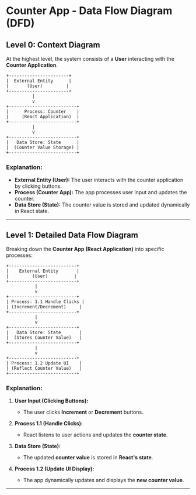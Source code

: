 # Counter App - Data Flow Diagram (DFD)

## Level 0: Context Diagram

At the highest level, the system consists of a **User** interacting with the **Counter Application**.

```plaintext
+-----------------------+
|  External Entity      |
|       (User)         |
+-----------------------+
          |
          v
+--------------------------+
|      Process: Counter    |
|     (React Application)  |
+--------------------------+
          |
          v
+--------------------------+
|   Data Store: State      |
|  (Counter Value Storage) |
+--------------------------+
```

### Explanation:
- **External Entity (User):** The user interacts with the counter application by clicking buttons.
- **Process (Counter App):** The app processes user input and updates the counter.
- **Data Store (State):** The counter value is stored and updated dynamically in React state.

---

## Level 1: Detailed Data Flow Diagram

Breaking down the **Counter App (React Application)** into specific processes:

```plaintext
+--------------------------+
|    External Entity       |
|         (User)          |
+--------------------------+
           |
           v
+--------------------------+
| Process: 1.1 Handle Clicks |
| (Increment/Decrement)     |
+--------------------------+
           |
           v
+--------------------------+
|   Data Store: State       |
|  (Stores Counter Value)   |
+--------------------------+
           |
           v
+--------------------------+
| Process: 1.2 Update UI    |
| (Reflect Counter Value)   |
+--------------------------+
```

### Explanation:
1. **User Input (Clicking Buttons):**
   - The user clicks **Increment** or **Decrement** buttons.

2. **Process 1.1 (Handle Clicks):**
   - React listens to user actions and updates the **counter state**.

3. **Data Store (State):**
   - The updated **counter value** is stored in **React's state**.

4. **Process 1.2 (Update UI Display):**
   - The app dynamically updates and displays the **new counter value**.

---
